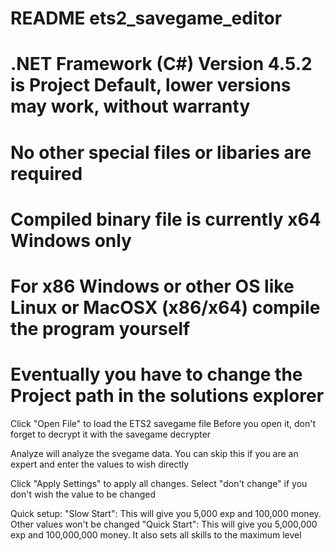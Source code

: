 # README ets2_savegame_editor
# .NET Framework (C#) Version 4.5.2 is Project Default, lower versions may work, without warranty
# No other special files or libaries are required
# Compiled binary file is currently x64 Windows only
# For x86 Windows or other OS like Linux or MacOSX (x86/x64) compile the program yourself
# Eventually you have to change the Project path in the solutions explorer

Click "Open File" to load the ETS2 savegame file
Before you open it, don't forget to decrypt it with the savegame decrypter

Analyze will analyze the svegame data. You can skip this if you are an expert and enter the values to wish directly

Click "Apply Settings" to apply all changes. Select "don't change" if you don't wish the value to be changed

Quick setup:
"Slow Start": This will give you 5,000 exp and 100,000 money. Other values won't be changed
"Quick Start": This will give you 5,000,000 exp and 100,000,000 money. It also sets all skills to the maximum level
